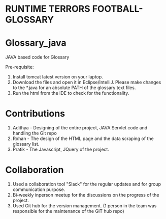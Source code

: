 # RUNTIME TERRORS FOOTBALL-GLOSSARY

# Glossary_java
JAVA based code for Glossary

Pre-requisite:
1. Install tomcat latest version on your laptop.
2. Download the files and open it in Eclipse/IntelliJ. Please make changes to the *.java for an absolute PATH of the glossary text files.
3. Run the html from the IDE to check for the functionality.


# Contributions

1. Adithya - Designing of the entire project, JAVA Servlet code and handling the Git repo
2. Rohan - The design of the HTML page and the data scraping of the glossary list.
3. Pratik - The Javascript, JQuery of the project.


# Collaboration

1. Used a collaboration tool "Slack" for the regular updates and for group communication purpose.
2. Bi-weekly inperson meetup for the discussions on the progress of the project.
3. Used Git hub for the version management. (1 person in the team was responsible for the maintenance of the GIT hub repo)
